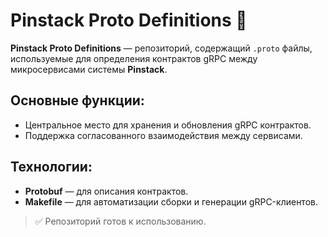# Pinstack Proto Definitions 📜

**Pinstack Proto Definitions** — репозиторий, содержащий `.proto` файлы, используемые для определения контрактов gRPC между микросервисами системы **Pinstack**.

## Основные функции:
- Центральное место для хранения и обновления gRPC контрактов.
- Поддержка согласованного взаимодействия между сервисами.

## Технологии:
- **Protobuf** — для описания контрактов.
- **Makefile** — для автоматизации сборки и генерации gRPC-клиентов.

> ✅ Репозиторий готов к использованию.
